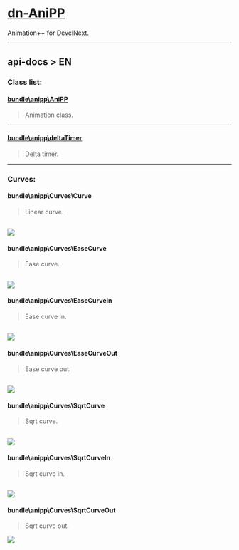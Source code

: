 # [dn-AniPP](https://github.com/illa4257/dn-AniPP)
Animation++ for DevelNext.

---
## api-docs > EN
### Class list:

#### [bundle\anipp\AniPP](https://github.com/illa4257/dn-AniPP/blob/master/api-docs/AniPP.md)
> Animation class.
---
#### [bundle\anipp\deltaTimer](https://github.com/illa4257/dn-AniPP/blob/master/api-docs/deltaTimer.md)
> Delta timer.
---
### Curves:

#### bundle\anipp\Curves\Curve
> Linear curve.

![](https://github.com/illa4257/dn-AniPP/blob/master/api-docs/Curve.jpg)
---
#### bundle\anipp\Curves\EaseCurve
> Ease curve.

![](https://github.com/illa4257/dn-AniPP/blob/master/api-docs/EaseCurve.jpg)
---
#### bundle\anipp\Curves\EaseCurveIn
> Ease curve in.

![](https://github.com/illa4257/dn-AniPP/blob/master/api-docs/EaseCurveIn.jpg)
---
#### bundle\anipp\Curves\EaseCurveOut
> Ease curve out.

![](https://github.com/illa4257/dn-AniPP/blob/master/api-docs/EaseCurveOut.jpg)
---
#### bundle\anipp\Curves\SqrtCurve
> Sqrt curve.

![](https://github.com/illa4257/dn-AniPP/blob/master/api-docs/SqrtCurve.jpg)
---
#### bundle\anipp\Curves\SqrtCurveIn
> Sqrt curve in.

![](https://github.com/illa4257/dn-AniPP/blob/master/api-docs/SqrtCurveIn.jpg)
---
#### bundle\anipp\Curves\SqrtCurveOut
> Sqrt curve out.

![](https://github.com/illa4257/dn-AniPP/blob/master/api-docs/SqrtCurveOut.jpg)